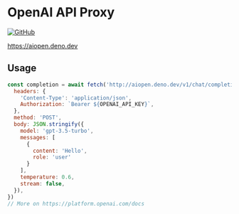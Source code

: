 # OpenAI API Proxy

[![GitHub](https://img.shields.io/badge/github-%23121011.svg?style=for-the-badge&logo=github&logoColor=white)](https://github.com/KusStar/deno-serverless-functions/tree/main/aiopen.deno.dev)

<https://aiopen.deno.dev>

## Usage

```js
const completion = await fetch('http://aiopen.deno.dev/v1/chat/completions', {
  headers: {
    'Content-Type': 'application/json',
    Authorization: `Bearer ${OPENAI_API_KEY}`,
  },
  method: 'POST',
  body: JSON.stringify({
    model: 'gpt-3.5-turbo',
    messages: [
      {
        content: 'Hello',
        role: 'user'
      }
    ],
    temperature: 0.6,
    stream: false,
  }),
})
// More on https://platform.openai.com/docs
```